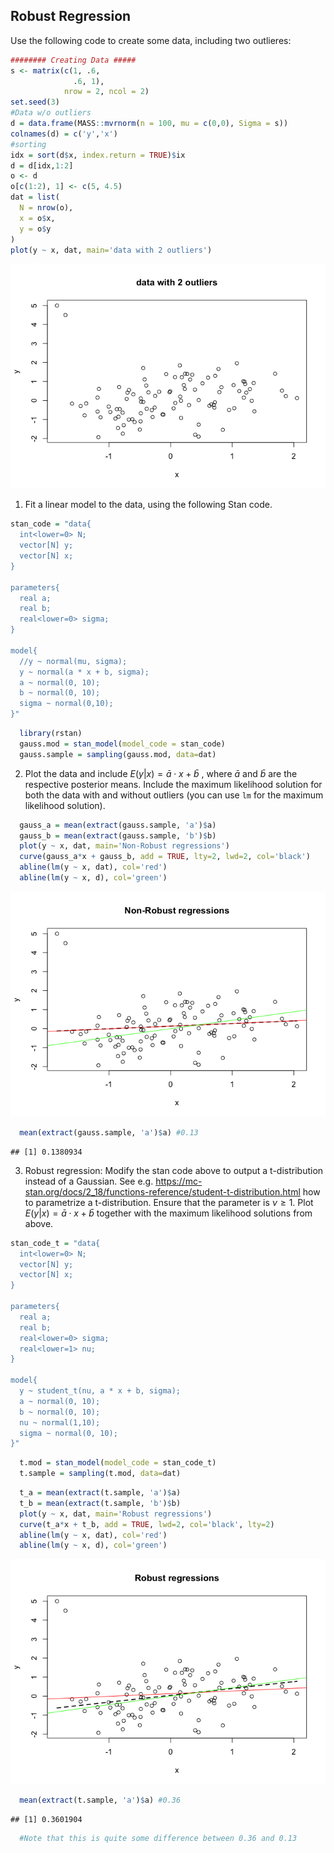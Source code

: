 
## Robust Regression

Use the following code to create some data, including two outlieres:

``` r
######## Creating Data #####
s <- matrix(c(1, .6, 
              .6, 1), 
            nrow = 2, ncol = 2)
set.seed(3)
#Data w/o outliers
d = data.frame(MASS::mvrnorm(n = 100, mu = c(0,0), Sigma = s))
colnames(d) = c('y','x')
#sorting
idx = sort(d$x, index.return = TRUE)$ix
d = d[idx,1:2]
o <- d
o[c(1:2), 1] <- c(5, 4.5)
dat = list(
  N = nrow(o),
  x = o$x,
  y = o$y
)
plot(y ~ x, dat, main='data with 2 outliers')
```

![](robustness_lsg_files/figure-gfm/data-1.png)<!-- -->

1)  Fit a linear model to the data, using the following Stan code.

``` r
stan_code = "data{
  int<lower=0> N;
  vector[N] y;
  vector[N] x;
}

parameters{
  real a; 
  real b;
  real<lower=0> sigma;
}

model{
  //y ~ normal(mu, sigma);
  y ~ normal(a * x + b, sigma);
  a ~ normal(0, 10); 
  b ~ normal(0, 10); 
  sigma ~ normal(0,10);
}"
```

``` r
  library(rstan)
  gauss.mod = stan_model(model_code = stan_code)
  gauss.sample = sampling(gauss.mod, data=dat)
```

2)  Plot the data and include *E*(*y*\|*x*) = *ā* ⋅ *x* + *b̄* , where
    *ā* and *b̄* are the respective posterior means. Include the maximum
    likelihood solution for both the data with and without outliers (you
    can use `lm` for the maximum likelihood solution).

``` r
  gauss_a = mean(extract(gauss.sample, 'a')$a)
  gauss_b = mean(extract(gauss.sample, 'b')$b)
  plot(y ~ x, dat, main='Non-Robust regressions')
  curve(gauss_a*x + gauss_b, add = TRUE, lty=2, lwd=2, col='black')
  abline(lm(y ~ x, dat), col='red')
  abline(lm(y ~ x, d), col='green')
```

![](robustness_lsg_files/figure-gfm/student-t-1.png)<!-- -->

``` r
  mean(extract(gauss.sample, 'a')$a) #0.13
```

    ## [1] 0.1380934

3)  Robust regression: Modify the stan code above to output a
    t-distribution instead of a Gaussian. See
    e.g. <https://mc-stan.org/docs/2_18/functions-reference/student-t-distribution.html>
    how to parametrize a t-distribution. Ensure that the parameter is
    *ν* ≥ 1. Plot *E*(*y*\|*x*) = *ā* ⋅ *x* + *b̄* together with the
    maximum likelihood solutions from above.

``` r
stan_code_t = "data{
  int<lower=0> N;
  vector[N] y;
  vector[N] x;
}

parameters{
  real a; 
  real b;
  real<lower=0> sigma;
  real<lower=1> nu;
}

model{
  y ~ student_t(nu, a * x + b, sigma);
  a ~ normal(0, 10); 
  b ~ normal(0, 10); 
  nu ~ normal(1,10);
  sigma ~ normal(0, 10); 
}"
```

``` r
  t.mod = stan_model(model_code = stan_code_t)
  t.sample = sampling(t.mod, data=dat) 
```

``` r
  t_a = mean(extract(t.sample, 'a')$a)
  t_b = mean(extract(t.sample, 'b')$b)
  plot(y ~ x, dat, main='Robust regressions')
  curve(t_a*x + t_b, add = TRUE, lwd=2, col='black', lty=2)
  abline(lm(y ~ x, dat), col='red')
  abline(lm(y ~ x, d), col='green')
```

![](robustness_lsg_files/figure-gfm/t-dist-1.png)<!-- -->

``` r
  mean(extract(t.sample, 'a')$a) #0.36
```

    ## [1] 0.3601904

``` r
  #Note that this is quite some difference between 0.36 and 0.13
```
